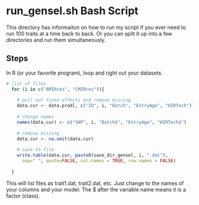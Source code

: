 # run_gensel.sh Bash Script

This directory has informaiton on how to run my script if you 
ever need to run 100 traits at a time back to back. Or you can split 
it up into a few directories and run them simultaneously. 

## Steps

In R (or your favorite program), loop and right out your datasets. 

```R
# list of files
  for (i in c("AMIRres", "CMIRres")){
   
    # pull out fixed effects and remove missing
    data.cur <- data.prod[, c("ID", i, "Batch", "EntryAge", "HIRTech")]
    
    # change names
    names(data.cur) <- c("SNP", i, "Batch$", "EntryAge", "HIRTech$")
    
    # remove missing
    data.cur <- na.omit(data.cur)
    
    # save to file
    write.table(data.cur, paste0(save_dir_gensel, i, ".dat"), 
      sep=" ", quote=FALSE, col.names = TRUE, row.names = FALSE)
    
  }

```

This will list files as trait1.dat, trait2.dat, etc. Just change 
to the names of your columns and your model. The $ after the 
variable name means it is a factor (class). 







